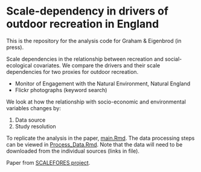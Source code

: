 Scale-dependency in drivers of outdoor recreation in England
===

This is the repository for the analysis code for Graham & Eigenbrod (in press). 

Scale dependencies in the relationship between recreation and social-ecological covariates. We compare the drivers and their scale dependencies for two proxies for outdoor recreation. 

- Monitor of Engagement with the Natural Environment, Natural England
- Flickr photographs (keyword search)

We look at how the relationship with socio-economic and environmental variables changes by: 

1. Data source
2. Study resolution

To replicate the analysis in the paper, [main.Rmd](main.Rmd). The data processing steps can be viewed in [Process_Data.Rmd](Process_Data.Rmd). Note that the data will need to be downloaded from the individual sources (links in file). 

Paper from [SCALEFORES project](https://www.southampton.ac.uk/geography/research/projects/scalefores.page).
